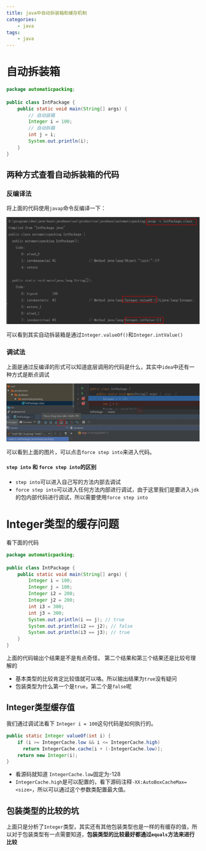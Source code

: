 ```yaml
---
title: java中自动拆装箱和缓存机制
categories:
	- java
tags:
	- java
---
```


# 自动拆装箱

```java
package automaticpacking;

public class IntPackage {
    public static void main(String[] args) {
        // 自动装箱
        Integer i = 100;
        // 自动拆箱
        int j = i;
        System.out.println(i);
    }
}
```

<!--more-->

## 两种方式查看自动拆装箱的代码

### 反编译法

将上面的代码使用`javap`命令反编译一下：

![image-20200422224048061](./java中自动拆装箱和缓存机制/image-20200422224048061.png)

可以看到其实自动拆装箱是通过`Integer.valueOf()`和`Integer.intValue()`

### 调试法

上面是通过反编译的形式可以知道底层调用的代码是什么，其实中`idea`中还有一种方式是断点调试

![image-20200422225116752](./java中自动拆装箱和缓存机制/image-20200422225116752.png)

可以看到上面的图片，可以点击`force step into`来进入代码。

#### `step into` 和 `force step into`的区别

* `step into`可以进入自己写的方法内部去调试
* `force step into`可以进入任何方法内部进行调试，由于这里我们是要进入`jdk`的包内部代码进行调试，所以需要使用`force step into`



# Integer类型的缓存问题

看下面的代码

```java
package automaticpacking;

public class IntPackage {
    public static void main(String[] args) {
        Integer i = 100;
        Integer j = 100;
        Integer i2 = 200;
        Integer j2 = 200;
        int i3 = 300;
        int j3 = 300;
        System.out.println(i == j); // true
        System.out.println(i2 == j2); // false
        System.out.println(i3 == j3); // true
    }
}
```

上面的代码输出个结果是不是有点奇怪， 第二个结果和第三个结果还是比较号理解的

* 基本类型的比较肯定比较值就可以咯。所以输出结果为`true`没有疑问
* 包装类型为什么第一个是`true`，第二个是`false`呢

## Integer类型缓存值

我们通过调试法看下 `Integer i = 100`这句代码是如何执行的。

```java
public static Integer valueOf(int i) {
    if (i >= IntegerCache.low && i <= IntegerCache.high)
      return IntegerCache.cache[i + (-IntegerCache.low)];
    return new Integer(i);
}
```

* 看源码就知道 `IntegerCache.low`固定为-128
* `IntegerCache.high`是可以配置的，看下源码注释`-XX:AutoBoxCacheMax=<size>`，所以可以通过这个参数类配置最大值。

## 包装类型的比较的坑

上面只是分析了`Integer`类型，其实还有其他包装类型也是一样的有缓存的值，所以对于包装类型有一点需要知道，**包装类型的比较最好都通过`equals`方法来进行比较**

